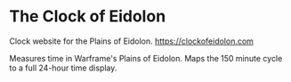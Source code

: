 # The Clock of Eidolon
Clock website for the Plains of Eidolon. https://clockofeidolon.com

Measures time in Warframe's Plains of Eidolon. Maps the 150 minute cycle to a full 24-hour time display.
